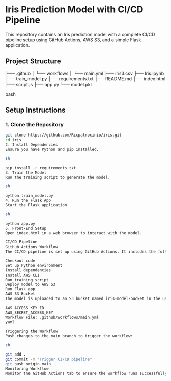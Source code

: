 # Iris Prediction Model with CI/CD Pipeline

This repository contains an Iris prediction model with a complete CI/CD pipeline setup using GitHub Actions, AWS S3, and a simple Flask application.

## Project Structure

├── .github
│ └── workflows
│ └── main.yml
├── iris3.csv
├── Iris.ipynb
├── train_model.py
├── requirements.txt
├── README.md
├── index.html
├── script.js
├── app.py
└── model.pkl

bash


## Setup Instructions

### 1. Clone the Repository
```sh
git clone https://github.com/Ricpatrocinio/iris.git
cd iris
2. Install Dependencies
Ensure you have Python and pip installed.

sh

pip install -r requirements.txt
3. Train the Model
Run the training script to generate the model.

sh

python train_model.py
4. Run the Flask App
Start the Flask application.

sh

python app.py
5. Front-End Setup
Open index.html in a web browser to interact with the model.

CI/CD Pipeline
GitHub Actions Workflow
The CI/CD pipeline is set up using GitHub Actions. It includes the following steps:

Checkout code
Set up Python environment
Install dependencies
Install AWS CLI
Run training script
Deploy model to AWS S3
Run Flask app
AWS S3 Bucket
The model is uploaded to an S3 bucket named iris-model-bucket in the us-east-2 region. Ensure you have set up your AWS credentials as GitHub secrets:

AWS_ACCESS_KEY_ID
AWS_SECRET_ACCESS_KEY
Workflow File: .github/workflows/main.yml
yaml

Triggering the Workflow
Push changes to the main branch to trigger the workflow:

sh

git add .
git commit -m "Trigger CI/CD pipeline"
git push origin main
Monitoring Workflow
Monitor the GitHub Actions tab to ensure the workflow runs successfully.Trigger CI/CD pipeline. v3
